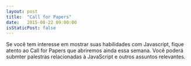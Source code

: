 ```yaml
---
layout: post
title:  "Call for Papers"
date:   2015-08-22 09:00:00
isStaticPost: false
---
```

Se você tem interesse em mostrar suas habilidades com Javascript, fique atento ao Call for Papers que abriremos ainda essa semana. Você poderá submter palestras relacionadas à JavaScript e outros assuntos relevantes.
